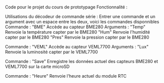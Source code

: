 Code pour le projet du cours de prototypage
Fonctionnalité :

Utilisations du décodeur de commande série :
  Entrer une commande et un argument avec un espace entre les deux, voici les commandes disponnibles
  Commande : "BME" Accède au capteur BME280
    Arguments : "Temp" Renvoie la température capter par le BME280
                "Hum" Renvoie l'humidité capter par le BME280
                "Pres" Renvoie la pression capter par le BME280
                
  Commande : "VEML" Accède au capteur VEML7700
    Arguments : "Lux" Renvoie la luminosité capter par le VEML7700
    
  Commande : "Save" Enregistre les données actuel des capteurs BME280 et VEML7700 sur la carte microSD
  
  Commande : "Heure" Renvoie l'heure actuel du module RTC

